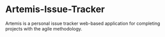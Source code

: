 # Artemis-Issue-Tracker
Artemis is a personal issue tracker web-based application for completing projects with the agile methodology.
